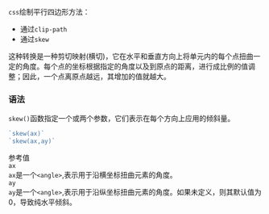 `css`绘制平行四边形方法：
+ 通过`clip-path`
+ 通过`skew`   

这种转换是一种剪切映射(横切)，它在水平和垂直方向上将单元内的每个点扭曲一定的角度。每个点的坐标根据指定的角度以及到原点的距离，进行成比例的值调整；因此，一个点离原点越远，其增加的值就越大。   

### 语法   
`skew()`函数指定一个或两个参数，它们表示在每个方向上应用的倾斜量。   
```javascript
`skew(ax)`
`skew(ax,ay)`
```   
参考值  
`ax`  
    `ax`是一个`<angle>`,表示用于沿横坐标扭曲元素的角度。   
`ay`   
    `ay`是一个`<angle>`,表示用于沿纵坐标扭曲元素的角度。如果未定义，则其默认值为0，导致纯水平倾斜。   


